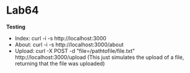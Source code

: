 # Lab64
**Testing**
- Index: curl -i -s http://localhost:3000
- About: curl -i -s http://localhost:3000/about
- Upload: curl -X POST -d "file=/pathtofile/file.txt" http://localhost:3000/upload (This just simulates the upload of a file, returning that the file was uploaded)
